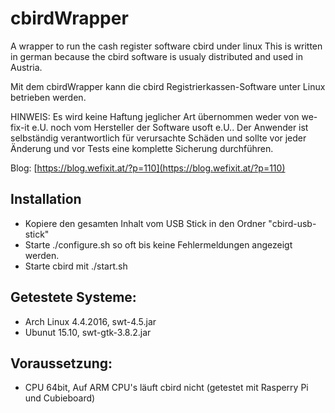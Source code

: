 # cbirdWrapper
A wrapper to run the cash register software cbird under linux
This is written in german because the cbird software is usualy distributed and used in Austria.

Mit dem  cbirdWrapper kann die cbird Registrierkassen-Software unter Linux betrieben werden.

HINWEIS: Es wird keine Haftung jeglicher Art übernommen weder von we-fix-it e.U. noch vom Hersteller der Software usoft e.U.. Der Anwender ist selbständig verantwortlich für verursachte Schäden und sollte vor jeder Änderung und vor Tests eine komplette Sicherung durchführen.

Blog: [https://blog.wefixit.at/?p=110](https://blog.wefixit.at/?p=110)

## Installation

* Kopiere den gesamten Inhalt vom USB Stick in den Ordner "cbird-usb-stick"
* Starte ./configure.sh so oft bis keine Fehlermeldungen angezeigt werden.
* Starte cbird mit ./start.sh

## Getestete Systeme:

* Arch Linux 4.4.2016, swt-4.5.jar
* Ubunut 15.10, swt-gtk-3.8.2.jar

## Voraussetzung:

* CPU 64bit, Auf ARM CPU's läuft cbird nicht (getestet mit Rasperry Pi und Cubieboard)
